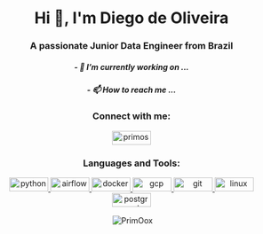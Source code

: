 <!--
### Hi there 👋


**PrimOox/PrimOox** is a ✨ _special_ ✨ repository because its `README.md` (this file) appears on your GitHub profile.

Here are some ideas to get you started:

- 🔭 I’m currently working on ...
- 🌱 I’m currently learning ...
- 👯 I’m looking to collaborate on ...
- 🤔 I’m looking for help with ...
- 💬 Ask me about ...
- 📫 How to reach me: ...
- 😄 Pronouns: ...
- ⚡ Fun fact: ...
-->

<h1 align="center">Hi 👋, I'm Diego de Oliveira</h1>
<h3 align="center">A passionate Junior Data Engineer from Brazil</h3>

<h5 align="center">- 🔭 I’m currently working on ...</h5>

<h5 align="center">- 📫 How to reach me ... </h5>

<h3 align="center">Connect with me:</h3>
<p align="center">
<a href="https://linkedin.com/in/primosource" target="blank"><img align="center" src="https://img.shields.io/badge/LinkedIn-0077B5?style=for-the-badge&logo=linkedin&logoColor=white" alt="primosource" height="25" width="70" /></a>
</p>

<h3 align="center">Languages and Tools:</h3>
<p align="center"> <a href="https://www.python.org/" target="_blank"> <img src="https://img.shields.io/badge/Python-3776AB?style=for-the-badge&logo=python&logoColor=white" alt="python" width="70" height="25"/> <a href="https://airflow.apache.org/" target="_blank"> <img src="https://img.shields.io/badge/Airflow-017CEE?style=for-the-badge&logo=Apache%20Airflow&logoColor=white" alt="airflow" width="70" height="25"/> </a> <a href="https://www.docker.com/" target="_blank"> <img src="https://img.shields.io/badge/Docker-2CA5E0?style=for-the-badge&logo=docker&logoColor=white" alt="docker" width="70" height="25"/> </a> <a href="https://cloud.google.com" target="_blank"> <img src="https://img.shields.io/badge/Google_Cloud-4285F4?style=for-the-badge&logo=google-cloud&logoColor=white" alt="gcp" width="70" height="25"/> </a> <a href="https://git-scm.com/" target="_blank"> <img src="https://img.shields.io/badge/Git-F05032?style=for-the-badge&logo=git&logoColor=white" alt="git" width="70" height="25"/> </a> <a href="https://www.linux.org/" target="_blank"> <img src="https://img.shields.io/badge/Linux-FCC624?style=for-the-badge&logo=linux&logoColor=black" alt="linux" width="70" height="25"/>
<a href="https://www.postgresql.org" target="_blank"> <img src="https://img.shields.io/badge/PostgreSQL-316192?style=for-the-badge&logo=postgresql&logoColor=white" alt="postgresql" width="70" height="25"/></a> 

<p align="center" <p>&nbsp;<img align="center" src="https://github-readme-stats.vercel.app/api?username=PrimOox&show_icons=true&theme=dark&locale=pt-br" alt="PrimOox" /></p>
